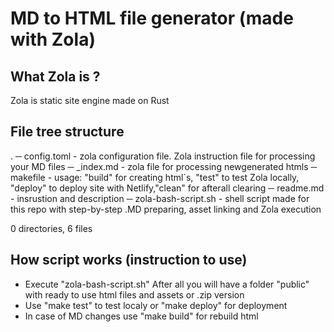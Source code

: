 # MD to HTML file generator (made with Zola)

## What Zola is ?

Zola is static site engine made on Rust

## File tree structure 

.
─ config.toml               - zola configuration file. Zola instruction file for processing your MD files
─ _index.md                 - zola file for processing newgenerated htmls
─ makefile                  - usage: "build" for creating html`s, "test" to test Zola locally, "deploy" to deploy site with Netlify,"clean" for afterall clearing
─ readme.md                 - insrustion and description
─ zola-bash-script.sh       - shell script made for this repo with step-by-step .MD preparing, asset linking and Zola execution

0 directories, 6 files

## How script works (instruction to use)

- Execute "zola-bash-script.sh" 
After all you will have a folder "public" with ready to use html files and assets or .zip version
- Use "make test" to test localy or "make deploy" for deployment
- In case of MD changes use "make build" for rebuild html
